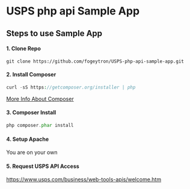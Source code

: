 USPS php api Sample App
=======================

## Steps to use Sample App

#### 1. Clone Repo
```shell
git clone https://github.com/fogeytron/USPS-php-api-sample-app.git
```
#### 2. Install Composer
```php
curl -sS https://getcomposer.org/installer | php
```
[More Info About Composer](http://getcomposer.org)
#### 3. Composer Install
```php
php composer.phar install
```
#### 4. Setup Apache
You are on your own
#### 5. Request USPS API Access
https://www.usps.com/business/web-tools-apis/welcome.htm
